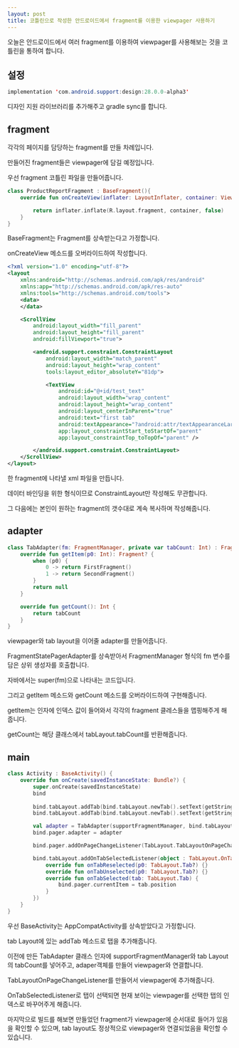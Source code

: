 ```yaml
---
layout: post
title: 코틀린으로 작성한 안드로이드에서 fragment를 이용한 viewpager 사용하기
---
```


오늘은 안드로이드에서 여러 fragment를 이용하여 viewpager를 사용해보는 것을 코틀린을 통하여 합니다.

## 설정

```java
implementation 'com.android.support:design:28.0.0-alpha3'
```

디자인 지원 라이브러리를 추가해주고 gradle sync를 합니다.

## fragment

각각의 페이지를 담당하는 fragment를 만들 차례입니다.

만들어진 fragment들은 viewpager에 담길 예정입니다.

우선 fragment 코틀린 파일을 만들어줍니다.

```kotlin
class ProductReportFragment : BaseFragment(){
    override fun onCreateView(inflater: LayoutInflater, container: ViewGroup?, savedInstanceState: Bundle?): View? {

        return inflater.inflate(R.layout.fragment, container, false)
    }
}
```

BaseFragment는 Fragment를 상속받는다고 가정합니다.

onCreateView 메소드를 오버라이드하여 작성합니다.

```xml
<?xml version="1.0" encoding="utf-8"?>
<layout
    xmlns:android="http://schemas.android.com/apk/res/android"
    xmlns:app="http://schemas.android.com/apk/res-auto"
    xmlns:tools="http://schemas.android.com/tools">
    <data>
    </data>

    <ScrollView
        android:layout_width="fill_parent"
        android:layout_height="fill_parent"
        android:fillViewport="true">

        <android.support.constraint.ConstraintLayout
            android:layout_width="match_parent"
            android:layout_height="wrap_content"
            tools:layout_editor_absoluteY="81dp">

            <TextView
                android:id="@+id/test_text"
                android:layout_width="wrap_content"
                android:layout_height="wrap_content"
                android:layout_centerInParent="true"
                android:text="first tab"
                android:textAppearance="?android:attr/textAppearanceLarge"
                app:layout_constraintStart_toStartOf="parent"
                app:layout_constraintTop_toTopOf="parent" />

        </android.support.constraint.ConstraintLayout>
    </ScrollView>
</layout>
```

한 fragment에 나타낼 xml 파일을 만듭니다.

데이터 바인딩을 위한 형식이므로 ConstraintLayout만 작성해도 무관합니다.

그 다음에는 본인이 원하는 fragment의 갯수대로 계속 복사하며 작성해줍니다.

## adapter

```kotlin
class TabAdapter(fm: FragmentManager, private var tabCount: Int) : FragmentStatePagerAdapter(fm){
    override fun getItem(p0: Int): Fragment? {
        when (p0) {
            0 -> return FirstFragment()
            1 -> return SecondFragment()
        }
        return null
    }

    override fun getCount(): Int {
        return tabCount
    }
}
```

viewpager와 tab layout을 이어줄 adapter를 만들어줍니다.

FragmentStatePagerAdapter를 상속받아서 FragmentManager 형식의 fm 변수를 담은 상위 생성자를 호출합니다.

자바에서는 super(fm)으로 나타내는 코드입니다.

그리고 getItem 메소드와 getCount 메소드를 오버라이드하여 구현해줍니다.

getItem는 인자에 인덱스 값이 들어와서 각각의 fragment 클레스들을 맵핑해주게 해줍니다.

getCount는 해당 클래스에서 tabLayout.tabCount를 반환해줍니다.



## main

```kotlin
class Activity : BaseActivity() {
    override fun onCreate(savedInstanceState: Bundle?) {
        super.onCreate(savedInstanceState)
        bind
        
        bind.tabLayout.addTab(bind.tabLayout.newTab().setText(getString(R.string.first)))
        bind.tabLayout.addTab(bind.tabLayout.newTab().setText(getString(R.string.second)))

        val adapter = TabAdapter(supportFragmentManager, bind.tabLayout.tabCount)
        bind.pager.adapter = adapter

        bind.pager.addOnPageChangeListener(TabLayout.TabLayoutOnPageChangeListener(bind.tabLayout))

        bind.tabLayout.addOnTabSelectedListener(object : TabLayout.OnTabSelectedListener {
            override fun onTabReselected(p0: TabLayout.Tab?) {}
            override fun onTabUnselected(p0: TabLayout.Tab?) {}
            override fun onTabSelected(tab: TabLayout.Tab) {
                bind.pager.currentItem = tab.position
            }
        })
    }
}
```

우선 BaseActivity는 AppCompatActivity를 상속받았다고 가정합니다.

tab Layout에 있는 addTab 메소드로 탭을 추가해줍니다.

이전에 만든 TabAdapter 클래스 인자에 supportFragmentManager와 tab Layout의 tabCount를 넣어주고,  adaper객체를 만들어 viewpager와 연결합니다.

TabLayoutOnPageChangeListener를 만들어서 viewpager에 추가해줍니다.

OnTabSelectedListener로 탭이 선택되면 현재 보이는 viewpager를 선택한 탭의 인덱스로 바꾸어주게 해줍니다.

마지막으로 빌드를 해보면 만들었던 fragment가 viewpager에 순서대로 들어가 있음을 확인할 수 있으며, tab layout도 정상적으로 viewpager와 연결되었음을 확인할 수 있습니다.
